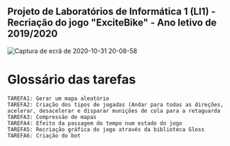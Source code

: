 ## Projeto de Laboratórios de Informática 1 (LI1) - Recriação do jogo "ExciteBike" - Ano letivo de 2019/2020
![Captura de ecrã de 2020-10-31 20-08-58](https://user-images.githubusercontent.com/61991247/97788993-fdbcbc80-1bb4-11eb-80f5-b03205d320b2.png)
# Glossário das tarefas

```
TAREFA1: Gerar um mapa aleatório
TAREFA2: Criação dos tipos de jogadas (Andar para todas as direções, acelerar, desacelerar e disparar munições de cola para a retaguarda
TAREFA3: Compressão de mapas
TAREFA4: Efeito da passagem do tempo num estado do jogo
TAREFA5: Recriação gráfica do jogo através da biblioteca Gloss 
TAREFA6: Criação do bot
```
